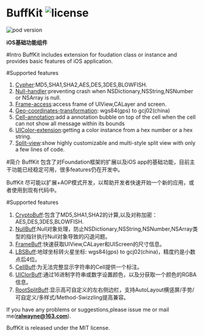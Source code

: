# BuffKit  ![license](https://img.shields.io/cocoapods/l/BuffKit.svg)

![pod version](https://img.shields.io/cocoapods/v/BuffKit.svg)

**iOS基础功能组件**

#Intro
BuffKit includes extension for foudation class or instance and provides basic features of iOS application.

#Supported features
1. [Cypher]():MD5,SHA1,SHA2,AES,DES,3DES,BLOWFISH. 
2. [Null-handler]():preventing crash when NSDictionary,NSString,NSNumber or NSArray is null.
3. [Frame-access]():access frame of UIView,CALayer and screen.
4. [Geo-coordinates-transformation](): wgs84(gps) to gcj02(china)
5. [Cell-annotation]():add a annotation bubble on top of the cell when the cell can not show all message within its bounds
6. [UIColor-extension]():getting a color instance from a hex number or a hex string.
7. [Split-view]():show highly customizable and multi-style split view with only a few lines of code.

#简介
BuffKit 包含了对Foundation框架的扩展以及iOS app的基础功能，目前主干功能已经稳定可用，很多features仍在开发中。

BuffKit 尽可能以扩展+AOP模式开发，以帮助开发者快速开始一个新的应用，或者使用到现有代码中。

#Supported features
1. [CryptoBuff]():包含了MD5,SHA1,SHA2的计算,以及对称加密：AES,DES,3DES,BLOWFISH. 
2. [NullBuff]():Null对象处理，防止NSDictionary,NSString,NSNumber,NSArray类型的指针执行Null对象导致的闪退问题。
3. [FrameBuff]():快速获取UIView,CALayer和UIScreen的尺寸信息。
4. [LBSBuff]():地球坐标转火星坐标: wgs84(gps) to gcj02(china)，精度约是小数点后4位。
5. [CellBuff]():为无法完整显示字符串的Cell提供一个标注。
6. [UIClorBuff]():通过16进制字符串或数字设置颜色，以及分获取一个颜色的RGBA信息。
7. [RootSplitBuff]():显示高可自定义的左右侧边栏，支持AutoLayout横竖屏/手势/可自定义/多样式/Method-Swizzling提高兼容。

If you have any problems or suggestions,please issue me or mail me(**ralwayne@163.com**).

BuffKit is released under the MIT license.
